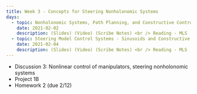 ```yaml
---
title: Week 3 - Concepts for Steering Nonholonomic Systems
days:
  - topic: Nonholonomic Systems, Path Planning, and Constructive Controllability
    date: 2021-02-02
    description: (Slides) (Video) (Scribe Notes) <br /> Reading - MLS
  - topic: Steering Model Control Systems - Sinusoids and Constructive Controllability
    date: 2021-02-04
    description: (Slides) (Video) (Scribe Notes) <br /> Reading - MLS
---
```


- Discussion 3: Nonlinear control of manipulators, steering nonholonomic systems
- Project 1B
- Homework 2 (due 2/12)
